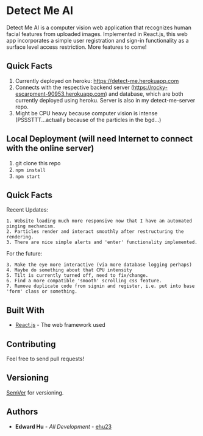 # Detect Me AI

Detect Me AI is a computer vision web application that recognizes human facial features from uploaded images. Implemented in React.js, this web app incorporates a simple user registration and sign-in functionality as a surface level access restriction. More features to come!

## Quick Facts

1. Currently deployed on heroku: https://detect-me.herokuapp.com
2. Connects with the respective backend server (https://rocky-escarpment-90953.herokuapp.com) and database, which are both currently deployed using heroku.
Server is also in my detect-me-server repo.
3. Might be CPU heavy because computer vision is intense (PSSSTTT...actually because of the particles in the bgd...)

## Local Deployment (will need Internet to connect with the online server)

1. git clone this repo
2. `npm install`
3. `npm start`

## Quick Facts

Recent Updates:
```
1. Website loading much more responsive now that I have an automated pinging mechanism.
2. Particles render and interact smoothly after restructuring the rendering.
3. There are nice simple alerts and 'enter' functionality implemented.
```

For the future:
```
3. Make the eye more interactive (via more database logging perhaps)
4. Maybe do something about that CPU intensity
5. Tilt is currently turned off, need to fix/change.
6. Find a more compatible 'smooth' scrolling css feature.
7. Remove duplicate code from signin and register, i.e. put into base 'form' class or something.
```

## Built With

* [React.js](https://reactjs.org) - The web framework used

## Contributing

Feel free to send pull requests!

## Versioning

[SemVer](http://semver.org/) for versioning.

## Authors

* **Edward Hu** - *All Development* - [ehu23](https://github.com/ehu23)

